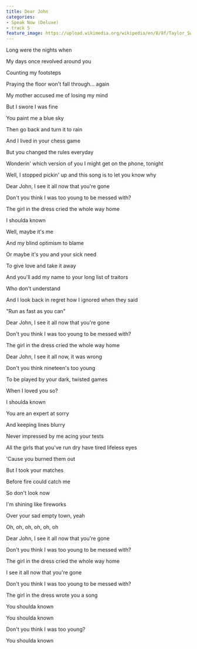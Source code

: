 ```yaml
---
title: Dear John
categories:
- Speak Now (Deluxe)
- track 5
feature_image: https://upload.wikimedia.org/wikipedia/en/8/8f/Taylor_Swift_-_Speak_Now_cover.png
--- 
```

Long were the nights when

My days once revolved around you

Counting my footsteps

Praying the floor won't fall through... again

My mother accused me of losing my mind

But I swore I was fine

You paint me a blue sky

Then go back and turn it to rain

And I lived in your chess game

But you changed the rules everyday

Wonderin' which version of you I might get on the phone, tonight

Well, I stopped pickin' up and this song is to let you know why

Dear John, I see it all now that you're gone

Don't you think I was too young to be messed with?

The girl in the dress cried the whole way home

I shoulda known

Well, maybe it's me

And my blind optimism to blame

Or maybe it's you and your sick need

To give love and take it away

And you'll add my name to your long list of traitors

Who don't understand

And I look back in regret how I ignored when they said

"Run as fast as you can"

Dear John, I see it all now that you're gone

Don't you think I was too young to be messed with?

The girl in the dress cried the whole way home

Dear John, I see it all now, it was wrong

Don't you think nineteen's too young

To be played by your dark, twisted games

When I loved you so?

I shoulda known

You are an expert at sorry

And keeping lines blurry

Never impressed by me acing your tests

All the girls that you've run dry have tired lifeless eyes

'Cause you burned them out

But I took your matches

Before fire could catch me

So don't look now

I'm shining like fireworks

Over your sad empty town, yeah

Oh, oh, oh, oh, oh, oh

Dear John, I see it all now that you're gone

Don't you think I was too young to be messed with?

The girl in the dress cried the whole way home

I see it all now that you're gone

Don't you think I was too young to be messed with?

The girl in the dress wrote you a song

You shoulda known

You shoulda known

Don't you think I was too young?

You shoulda known